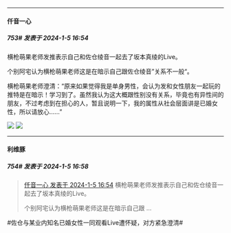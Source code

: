 
*****

####  仟音一心  
##### 753#       发表于 2024-1-5 16:54

横枪萌果老师发推表示自己和佐仓绫音一起去了坂本真绫的Live。

个别阿宅认为横枪萌果老师这是在暗示自己跟佐仓绫音”关系不一般“。

横枪萌果老师澄清：“原来如果觉得我是单身男性，会认为发和女性朋友一起玩的推特是在暗示！学习到了。虽然我认为这大概跟性别没有关系，毕竟也有异性间的朋友，不过考虑到在担心的人，暂且说明一下，我的属性从社会层面讲是已婚女性，所以请放心……”

<img src="https://p.sda1.dev/15/13222a59317346687c58a82d7b25d979/CMP_20240105165237576.jpg" referrerpolicy="no-referrer">
<img src="https://p.sda1.dev/15/fc9972ca7494f224f9197a38063de6bc/CMP_20240105165237613.jpg" referrerpolicy="no-referrer">

*****

####  利维豚  
##### 754#       发表于 2024-1-5 16:58

<blockquote><a href="httphttps://bbs.saraba1st.com/2b/forum.php?mod=redirect&amp;goto=findpost&amp;pid=63544152&amp;ptid=1976034" target="_blank">仟音一心 发表于 2024-1-5 16:54</a>
横枪萌果老师发推表示自己和佐仓绫音一起去了坂本真绫的Live。

个别阿宅认为横枪萌果老师这是在暗示自己跟 ...</blockquote>
#佐仓与某业内知名已婚女性一同观看Live遭怀疑，对方紧急澄清#

